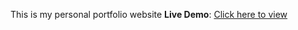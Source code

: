 This is my personal portfolio website
**Live Demo**: [Click here to view](https://pravallikasireddy.github.io/Portfolio/)
